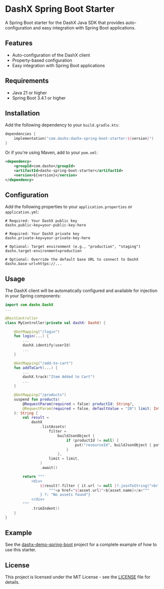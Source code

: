 # DashX Spring Boot Starter

A Spring Boot starter for the DashX Java SDK that provides auto-configuration and easy integration with Spring Boot applications.

## Features

- Auto-configuration of the DashX client
- Property-based configuration
- Easy integration with Spring Boot applications

## Requirements

- Java 21 or higher
- Spring Boot 3.4.1 or higher

## Installation

Add the following dependency to your `build.gradle.kts`:

```kotlin
dependencies {
    implementation("com.dashx:dashx-spring-boot-starter:${version}")
}
```

Or if you're using Maven, add to your `pom.xml`:

```xml
<dependency>
    <groupId>com.dashx</groupId>
    <artifactId>dashx-spring-boot-starter</artifactId>
    <version>${version}</version>
</dependency>
```

## Configuration

Add the following properties to your `application.properties` or `application.yml`:

```properties
# Required: Your DashX public key
dashx.public-key=your-public-key-here

# Required: Your DashX private key
dashx.private-key=your-private-key-here

# Optional: Target environment (e.g., "production", "staging")
dashx.target-environment=production

# Optional: Override the default base URL to connect to DashX
dashx.base-url=https://...
```

## Usage

The DashX client will be automatically configured and available for injection in your Spring components:

```kotlin
import com.dashx.DashX
...

@RestController
class MyController(private val dashX: DashX) {

    @GetMapping("/login")
    fun login(...) {
        ...
        dashX.identify(userId)
        ...
    }

    @GetMapping("/add-to-cart")
    fun addToCart(...) {
        ...
        dashX.track("Item Added to Cart")
        ...
    }

    @GetMapping("/products")
    suspend fun products(
        @RequestParam(required = false) productId: String?,
        @RequestParam(required = false, defaultValue = "20") limit: Int
    ): String {
        val result =
            dashX
                .listAssets(
                    filter =
                        buildJsonObject {
                            if (productId != null) {
                                put("resourceId", buildJsonObject { put("eq", productId) })
                            }
                        },
                    limit = limit,
                )
                .await()

        return """
            <div>
                ${result?.filter { it.url != null }?.joinToString("<br />") { asset ->
                    """<a href="${asset.url}">${asset.name}</a>"""
                } ?: "No assets found"}
            </div>
        """
            .trimIndent()
    }
}
```

## Example

See the [dashx-demo-spring-boot](../dashx-demo-spring-boot) project for a complete example of how to use this starter.

## License

This project is licensed under the MIT License - see the [LICENSE](../LICENSE) file for details.

